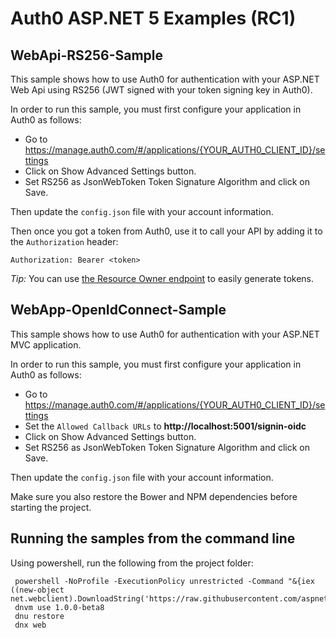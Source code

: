 # Auth0 ASP.NET 5 Examples (RC1)

## WebApi-RS256-Sample

This sample shows how to use Auth0 for authentication with your ASP.NET Web Api using RS256 (JWT signed with your token signing key in Auth0).

In order to run this sample, you must first configure your application in Auth0 as follows:

- Go to https://manage.auth0.com/#/applications/{YOUR_AUTH0_CLIENT_ID}/settings
- Click on Show Advanced Settings button.
- Set RS256 as JsonWebToken Token Signature Algorithm and click on Save.

Then update the `config.json` file with your account information.

Then once you got a token from Auth0, use it to call your API by adding it to the `Authorization` header:

```
Authorization: Bearer <token>
```

*Tip:* You can use [the Resource Owner endpoint](https://auth0.com/docs/auth-api#!#post--oauth-ro) to easily generate tokens.

## WebApp-OpenIdConnect-Sample

This sample shows how to use Auth0 for authentication with your ASP.NET MVC application.

In order to run this sample, you must first configure your application in Auth0 as follows:

- Go to https://manage.auth0.com/#/applications/{YOUR_AUTH0_CLIENT_ID}/settings
- Set the `Allowed Callback URLs` to **http://localhost:5001/signin-oidc**
- Click on Show Advanced Settings button.
- Set RS256 as JsonWebToken Token Signature Algorithm and click on Save.

Then update the `config.json` file with your account information.

Make sure you also restore the Bower and NPM dependencies before starting the project.

## Running the samples from the command line

Using powershell, run the following from the project folder:

```
 powershell -NoProfile -ExecutionPolicy unrestricted -Command "&{iex ((new-object net.webclient).DownloadString('https://raw.githubusercontent.com/aspnet/Home/dev/dnvminstall.ps1'))}"
 dnvm use 1.0.0-beta8
 dnu restore
 dnx web
```